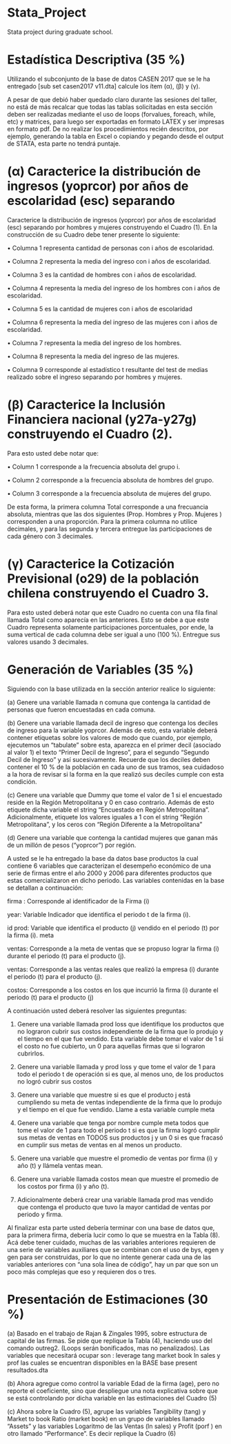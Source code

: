 # Stata_Project
Stata project during graduate school.

# Estadística Descriptiva (35 %)

Utilizando el subconjunto de la base de datos CASEN 2017 que se le ha entregado [sub set casen2017 v11.dta] calcule los ítem (α), (β) y (γ). 

A pesar de que debió haber quedado claro durante las sesiones del
taller, no está de más recalcar que todas las tablas solicitadas en esta sección deben ser realizadas
mediante el uso de loops (forvalues, foreach, while, etc) y matrices, para luego ser exportadas en
formato LATEX y ser impresas en formato pdf. De no realizar los procedimientos recién descritos, por
ejemplo, generando la tabla en Excel o copiando y pegando desde el output de STATA, esta parte
no tendrá puntaje.

# (α) Caracterice la distribución de ingresos (yoprcor) por años de escolaridad (esc) separando
Caracterice la distribución de ingresos (yoprcor) por años de escolaridad (esc) separando por hombres y mujeres construyendo el Cuadro (1). 
En la construcción de su Cuadro debe
tener presente lo siguiente:

• Columna 1 representa cantidad de personas con i años de escolaridad.

• Columna 2 representa la media del ingreso con i años de escolaridad.

• Columna 3 es la cantidad de hombres con i años de escolaridad.

• Columna 4 representa la media del ingreso de los hombres con i años de escolaridad.

• Columna 5 es la cantidad de mujeres con i años de escolaridad

• Columna 6 representa la media del ingreso de las mujeres con i años de escolaridad.

• Columna 7 representa la media del ingreso de los hombres.

• Columna 8 representa la media del ingreso de las mujeres.

• Columna 9 corresponde al estadístico t resultante del test de medias realizado sobre el ingreso
separando por hombres y mujeres.

# (β) Caracterice la Inclusión Financiera nacional (y27a-y27g) construyendo el Cuadro (2).
Para esto usted debe notar que:

• Column 1 corresponde a la frecuencia absoluta del grupo i.

• Column 2 corresponde a la frecuencia absoluta de hombres del grupo.

• Column 3 corresponde a la frecuencia absoluta de mujeres del grupo.

De esta forma, la primera columna Total corresponde a una frecuancia absoluta, mientras
que las dos siguientes (Prop. Hombres y Prop. Mujeres ) corresponden a una proporción.
Para la primera columna no utilice decimales, y para las segunda y tercera entregue las
participaciones de cada género con 3 decimales.

# (γ) Caracterice la Cotización Previsional (o29) de la población chilena construyendo el Cuadro 3.
Para esto usted deberá notar que este Cuadro no cuenta con una fila final llamada
Total como aparecía en las anteriores. Esto se debe a que este Cuadro representa solamente
participaciones porcentuales, por ende, la suma vertical de cada columna debe ser igual a uno
(100 %). Entregue sus valores usando 3 decimales.

# Generación de Variables (35 %)

Siguiendo con la base utilizada en la sección anterior realice lo siguiente:

(a) Genere una variable llamada n comuna que contenga la cantidad de personas que fueron
encuestadas en cada comuna.

(b) Genere una variable llamada decil de ingreso que contenga los deciles de ingreso para la
variable yoprcor. Además de esto, esta variable deberá contener etiquetas sobre los valores
de modo que cuando, por ejemplo, ejecutemos un “tabulate” sobre esta, aparezca en el primer
decil (asociado al valor 1) el texto “Primer Decil de Ingreso”, para el segundo “Segundo
Decil de Ingreso” y así sucesivamente. Recuerde que los deciles deben contener el 10 % de la
población en cada uno de sus tramos, sea cuidadoso a la hora de revisar si la forma en la que
realizó sus deciles cumple con esta condición.

(c) Genere una variable que Dummy que tome el valor de 1 si el encuestado reside en la Región
Metropolitana y 0 en caso contrario. Además de esto etiquete dicha variable el string “Encuestado en Región Metropolitana”. Adicionalmente, etiquete los valores iguales a 1 con
el string “Región Metropolitana”, y los ceros con “Región Diferente a la Metropolitana”

(d) Genere una variable que contenga la cantidad mujeres que ganan más de un millón de pesos
(“yoprcor”) por región.


A usted se le ha entregado la base da datos base productos la cual contiene 6 variables que
caracterizan el desempeño económico de una serie de firmas entre el año 2000 y 2006 para diferentes
productos que estas comercializaron en dicho periodo. Las variables contenidas en la base se detallan
a continuación:

firma : Corresponde al identificador de la Firma (i)

year: Variable Indicador que identifica el periodo t de la firma (i).

id prod: Variable que identifica el producto (j) vendido en el periodo (t) por la firma (i).
meta 

ventas: Corresponde a la meta de ventas que se propuso lograr la firma (i) durante el
periodo (t) para el producto (j).

ventas: Corresponde a las ventas reales que realizó la empresa (i) durante el periodo (t) para
el producto (j).

costos: Corresponde a los costos en los que incurrió la firma (i) durante el periodo (t) para
el producto (j)

A continuación usted deberá resolver las siguientes preguntas:

1. Genere una variable llamada prod loss que identifique los productos que no lograron cubrir
sus costos independiente de la firma que lo produjo y el tiempo en el que fue vendido. Esta
variable debe tomar el valor de 1 si el costo no fue cubierto, un 0 para aquellas firmas que si
lograron cubrirlos.

2. Genere una variable llamada y prod loss y que tome el valor de 1 para todo el periodo t
de operación si es que, al menos uno, de los productos no logró cubrir sus costos

3. Genere una variable que muestre si es que el producto j está cumpliendo su meta de ventas
independiente de la firma que lo produjo y el tiempo en el que fue vendido. Llame a esta
variable cumple meta

4. Genere una variable que tenga por nombre cumple meta todos que tome el valor de 1
para todo el periodo t si es que la firma logró cumplir sus metas de ventas en TODOS
sus productos j y un 0 si es que fracasó en cumplir sus metas de ventas en al menos un
producto.

5. Genere una variable que muestre el promedio de ventas por firma (i) y año (t) y llámela
ventas mean.

6. Genere una variable llamada costos mean que muestre el promedio de los costos por firma
(i) y año (t).

7. Adicionalmente deberá crear una variable llamada prod mas vendido que contenga el producto que tuvo la mayor cantidad de ventas por periodo y firma.

Al finalizar esta parte usted debería terminar con una base de datos que, para la primera
firma, debería lucir como lo que se muestra en la Tabla (8). Acá debe tener cuidado, muchas
de las variables anteriores requieren de una serie de variables auxiliares que se combinan con
el uso de bys, egen y gen para ser construidas, por lo que no intente generar cada una
de las variables anteriores con “una sola linea de código”, hay un par que son un poco más
complejas que eso y requieren dos o tres.


# Presentación de Estimaciones (30 %)
(a) Basado en el trabajo de Rajan & Zingales 1995, sobre estructura de capital de las firmas. Se
pide que replique la Tabla (4), haciendo uso del comando outreg2. (Loops serán bonificados, mas
no penalizados). Las variables que necesitará ocupar son : leverage tang market book ln sales y
prof las cuales se encuentran disponibles en la BASE base present resultados.dta

(b) Ahora agregue como control la variable Edad de la firma (age), pero no reporte el coeficiente,
sino que despliegue una nota explicativa sobre que se está controlando por dicha variable en las
estimaciones del Cuadro (5)

(c) Ahora sobre la Cuadro (5), agrupe las variables Tangibility (tang) y Market to book Ratio
(market book) en un grupo de variables llamado “Assets” y las variables Logaritmo de las
Ventas (ln sales) y Profit (porf ) en otro llamado “Performance”. Es decir replique la Cuadro (6)







